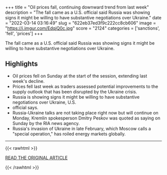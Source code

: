 +++
title = "Oil prices fall, continuing downward trend from last week"
description = "The fall came as a U.S. official said Russia was showing signs it might be willing to have substantive negotiations over Ukraine."
date = "2022-03-14 03:16:49"
slug = "622eb37ed3f9c222cc8cb606"
image = "https://i.imgur.com/EdqjQ0c.jpg"
score = "2124"
categories = ['sanctions', 'fell', 'prices']
+++

The fall came as a U.S. official said Russia was showing signs it might be willing to have substantive negotiations over Ukraine.

## Highlights

- Oil prices fell on Sunday at the start of the session, extending last week's decline.
- Prices fell last week as traders assessed potential improvements to the supply outlook that has been disrupted by the Ukraine crisis.
- Russia is showing signs it might be willing to have substantive negotiations over Ukraine, U.S.
- official says.
- Russia-Ukraine talks are not taking place right now but will continue on Monday, Kremlin spokesperson Dmitry Peskov was quoted as saying on Sunday by the RIA news agency.
- Russia's invasion of Ukraine in late February, which Moscow calls a "special operation," has roiled energy markets globally.

---

{{< rawhtml >}}
  <p class="article-category">
    <a target="_blank" href="https://www.reuters.com/business/energy/oil-prices-fall-continuing-downward-trend-last-week-2022-03-13/">READ THE ORIGINAL ARTICLE</a>
  </p>
{{< /rawhtml >}}
